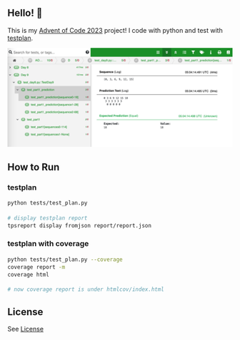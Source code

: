 ## Hello! 👋
This is my [Advent of Code 2023](https://adventofcode.com/2023/) project! I code with python and test with [testplan](https://github.com/morganstanley/testplan).

![testplan report](doc/testplan_report.png)

## How to Run
### testplan
```sh
python tests/test_plan.py

# display testplan report
tpsreport display fromjson report/report.json
```

### testplan with coverage
```sh
python tests/test_plan.py --coverage
coverage report -m
coverage html

# now coverage report is under htmlcov/index.html
```

## License
See [License](LICENSE)
